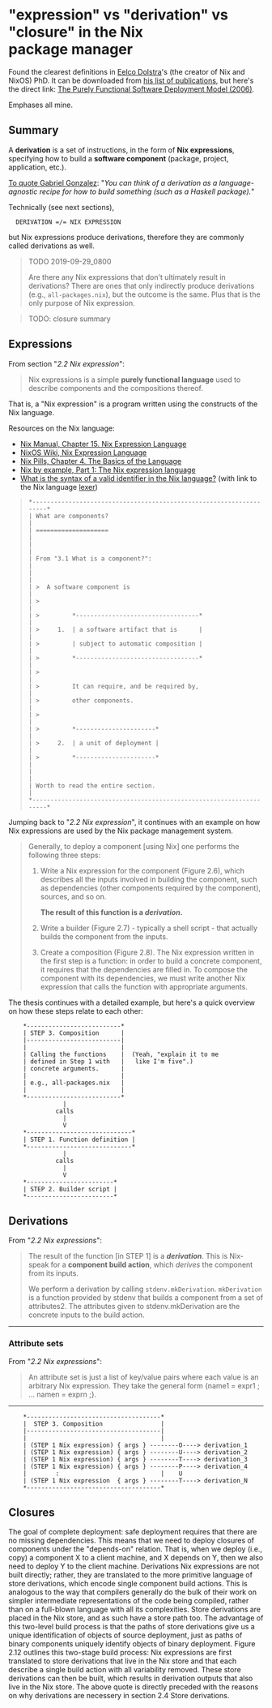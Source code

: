 # "expression" vs "derivation" vs "closure" in the Nix package manager

Found the clearest definitions in
[Eelco Dolstra](https://medium.com/r/?url=https%3A%2F%2Fnixos.org%2F~eelco%2F)'s
(the creator of Nix and NixOS) PhD. It can be downloaded from
[his list of publications](https://medium.com/r/?url=https%3A%2F%2Fnixos.org%2F~eelco%2Fpubs%2F),
but here's the direct link:
[The Purely Functional Software Deployment Model (2006)](https://medium.com/r/?url=https%3A%2F%2Fnixos.org%2F~eelco%2Fpubs%2Fphd-thesis.pdf).

Emphases all mine.

## Summary

A **derivation**  is a  set of instructions,  in the
form  of  **Nix  expressions**,  specifying  how  to
build  a **software  component** (package,  project,
application, etc.).

[To quote Gabriel Gonzalez](https://github.com/Gabriel439/haskell-nix/pull/39#issuecomment-357790605):
"_You   can    think   of   a   derivation    as   a
language-agnostic recipe for  how to build something
(such as a Haskell package)._"

Technically (see next sections),

```text
  DERIVATION =/= NIX EXPRESSION
```

but Nix expressions produce derivations, therefore they are commonly called derivations as well.

> TODO 2019-09-29_0800
>
> Are   there   any   Nix   expressions   that   don't
> ultimately  result in  derivations?  There are  ones
> that  only  indirectly  produce  derivations  (e.g.,
> `all-packages.nix`),  but the  outcome is  the same.
> Plus that is the only purpose of Nix expression.

> TODO: closure summary

## Expressions

From section "_2.2 Nix expression_":

> Nix expressions  is  a  simple  **purely  functional
> language** used  to  describe  components   and  the
> compositions thereof.

That is, a "Nix expression" is a program written using the constructs of the Nix language.

Resources on the Nix language:

  + [Nix Manual, Chapter 15. Nix Expression Language](https://nixos.org/nix/manual/#ch-expression-language)
  + [NixOS Wiki, Nix Expression Language](https://nixos.wiki/wiki/Nix_Expression_Language)
  + [Nix Pills, Chapter 4. The Basics of the Language](https://nixos.org/nixos/nix-pills/basics-of-language.html)
  + [Nix by example, Part 1: The Nix expression language](https://medium.com/@MrJamesFisher/nix-by-example-a0063a1a4c55)
  + [What is the syntax of a valid identifier in the Nix language?](https://stackoverflow.com/questions/56198420/what-is-the-syntax-of-a-valid-identifier-in-the-nix-language) (with link to the Nix language [lexer](https://github.com/NixOS/nix/blob/6a5bf9b1438ed0b721657568fbb3a7c0b829e89e/src/libexpr/lexer.l))

> ```text
> *--------------------------------------------------------------------*
> | What are components?                                               |
> | ====================                                               |
> |                                                                    |
> | From "3.1 What is a component?":                                   |
> |                                                                    |
> | >  A software component is                                         |
> | >                                                                  |
> | >         *----------------------------------*                     |
> | >     1.  | a software artifact that is      |                     |
> | >         | subject to automatic composition |                     |
> | >         *----------------------------------*                     |
> | >                                                                  |
> | >         It can require, and be required by,                      |
> | >         other components.                                        |
> | >                                                                  |
> | >         *----------------------*                                 |
> | >     2.  | a unit of deployment |                                 |
> | >         *----------------------*                                 |
> |                                                                    |
> | Worth to read the entire section.                                  |
> *--------------------------------------------------------------------*
> ```

Jumping back to "_2.2 Nix expression_", it continues
with an example  on how Nix expressions  are used by
the Nix package management system.

> Generally,  to deploy  a component  [using Nix]  one
> performs the following three steps:
>
>   1. Write  a Nix  expression for  the component  (Figure
>      2.6),  which describes  all the  inputs involved  in
>      building the component,  such as dependencies (other
>      components required by  the component), sources, and
>      so on.
>
>      **The result of this function is a _derivation_.**
>
>   2. Write  a builder  (Figure 2.7)  - typically  a shell
>      script - that actually builds the component from the
>      inputs.
>
>   3. Create   a  composition   (Figure   2.8).  The   Nix
>      expression written in the  first step is a function:
>      in order to build  a concrete component, it requires
>      that the dependencies are  filled in. To compose the
>      component  with  its  dependencies,  we  must  write
>      another Nix expression that  calls the function with
>      appropriate arguments.

The thesis  continues with  a detailed  example, but
here's a quick overview on how these steps relate to
each other:

```text
    *--------------------------*
    | STEP 3. Composition      |
    |--------------------------|
    |                          |
    | Calling the functions    |  (Yeah, "explain it to me
    | defined in Step 1 with   |   like I'm five".)
    | concrete arguments.      |
    |                          |
    | e.g., all-packages.nix   |
    |                          |
    *--------------------------*
               |
             calls
               |
               V
    *-----------------------------*
    | STEP 1. Function definition |
    *-----------------------------*
               |
             calls
               |
               V
    *------------------------*
    | STEP 2. Builder script |
    *------------------------*
```

## Derivations

From "_2.2 Nix expressions_":

> The  result   of  the   function  [in  STEP   1]  is
> a   **_derivation_**.  This   is  Nix-speak   for  a
> **component  build  action**,  which  _derives_  the
> component from its inputs.
>
> We     perform    a     derivation    by     calling
> `stdenv.mkDerivation`. `mkDerivation`  is a function
> provided  by stdenv  that  builds  a component  from
> a  set  of  attributes2.  The  attributes  given  to
> stdenv.mkDerivation are  the concrete inputs  to the
> build action.

-------

### Attribute sets

From "_2.2 Nix expressions_":

> An attribute set  is just a list  of key/value pairs
> where  each value  is an  arbitrary Nix  expression.
> They  take the  general form  {name1 =  expr1 ;  ...
> namen = exprn ;}.

-------

```text
    *-------------------------------------*
    |  STEP 3. Composition                |
    |-------------------------------------|
    |                                     |
    | (STEP 1 Nix expression) { args } --------O----> derivation_1
    | (STEP 1 Nix expression) { args } --------U----> derivation_2
    | (STEP 1 Nix expression) { args } --------T----> derivation_3
    | (STEP 1 Nix expression) { args } --------P----> derivation_4
    |        :                            |    U
    | (STEP 1 Nix expression  { args } --------T----> derivation_N
    *-------------------------------------*
```

## Closures

The goal of complete deployment: safe deployment requires that there are no missing dependencies. This means that we need to deploy closures of components under the "depends-on" relation. That is, when we deploy (i.e., copy) a component X to a client machine, and X depends on Y, then we also need to deploy Y to the client machine.
Derivations
Nix expressions are not built directly; rather, they are translated to the more primitive language of store derivations, which encode single component build actions. This is analogous to the way that compilers generally do the bulk of their work on simpler intermediate representations of the code being compiled, rather than on a full-blown language with all its complexities. Store derivations are placed in the Nix store, and as such have a store path too. The advantage of this two-level build process is that the paths of store derivations give us a unique identification of objects of source deployment, just as paths of binary components uniquely identify objects of binary deployment.
Figure 2.12 outlines this two-stage build process: Nix expressions are first translated to store derivations that live in the Nix store and that each describe a single build action with all variability removed. These store derivations can then be built, which results in derivation outputs that also live in the Nix store.
The above quote is directly preceded with the reasons on why derivations are necessery in section 2.4 Store derivations.

